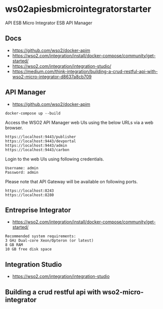 # ws02apiesbmicrointegratorstarter
API  ESB  Micro Integrator ESB  API Manager

##  Docs
- https://github.com/wso2/docker-apim
- https://wso2.com/integration/install/docker-compose/community/get-started/
- https://wso2.com/integration/integration-studio/
- https://medium.com/think-integration/building-a-crud-restful-api-with-wso2-micro-integrator-d8637a8cb709

## API  Manager

* https://github.com/wso2/docker-apim

```
docker-compose up --build
```

Access the WSO2 API Manager web UIs using the below URLs via a web browser.
```
https://localhost:9443/publisher
https://localhost:9443/devportal
https://localhost:9443/admin
https://localhost:9443/carbon
```
Login to the web UIs using following credentials.

```
Username: admin
Password: admin
```

Please note that API Gateway will be available on following ports.
```
https://localhost:8243
https://localhost:8280
```

## Entreprise Integrator

- https://wso2.com/integration/install/docker-compose/community/get-started/
```
Recommended system requirements:
3 GHz Dual-core Xeon/Opteron (or latest)
8 GB RAM
10 GB free disk space
```

## Integration Studio
- https://wso2.com/integration/integration-studio

##  Building a crud restful api with wso2-micro-integrator

